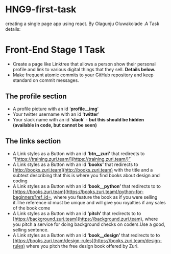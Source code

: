 # HNG9-first-task

creating a single page app using react.
By Olagunju Oluwakolade .A
Task details:

# Front-End Stage 1 Task

- Create a page like Linktree that allows a person show their personal profile and link to various digital things that they sell. **Details below.**
- Make frequent atomic commits to your GitHub repository and keep standard on commit messages.

## The profile section

- A profile picture with an id ‘**profile\_\_img**’
- Your twitter username with an id ‘**twitter**’
- Your slack name with an id ‘**slack**’ - **but this should be hidden (available in code, but cannot be seen)**

## The links section

- A Link styles as a Button with an id **‘btn\_\_zuri’** that redirects to “[https://training.zuri.team/](https://training.zuri.team/)”
- A Link styles as a Button with an id **‘books’** that redirects to [http://books.zuri.team](http://books.zuri.team) with the title and a subtext describing that this is where you find books about design and coding
- A Link styles as a Button with an id **‘book\_\_python’** that redirects to to [https://books.zuri.team](https://books.zuri.team)/python-for-beginners?ref_id=<yourslackname>, where you feature the book as if you were selling it.The reference id must be unique and will give you royalties if any sales of the book come
- A Link styles as a Button with an id **‘pitch’** that redirects to to [https://background.zuri.team](https://background.zuri.team), where you pitch a service for doing background checks on coders.Use a good, selling sentence.
- A Link styles as a Button with an id **‘book\_\_design’** that redirects to to [https://books.zuri.team/design-rules](https://books.zuri.team/design-rules) where you pitch the free design book offered by Zuri.
